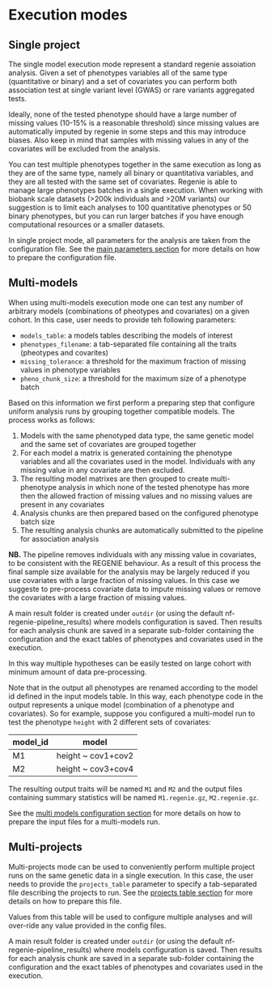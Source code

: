 # Execution modes

## Single project

The single model execution mode represent a standard regenie assoiation analysis. Given a set of phenotypes variables all of the same type (quantitative or binary) and a set of covariates you can perform both association test at single variant level (GWAS) or rare variants aggregated tests.

Ideally, none of the tested phenotype should have a large number of missing values (10-15% is a reasonable threshold) since missing values are automatically imputed by regenie in some steps and this may introduce biases. Also keep in mind that samples with missing values in any of the covariates will be excluded from the analysis.

You can test multiple phenotypes together in the same execution as long as they are of the same type, namely all binary or quantitativa variables, and they are all tested with the same set of covariates. Regenie is able to manage large phenotypes batches in a single execution. When working with biobank scale datasets (>200k individuals and >20M variants) our suggestion is to limit each analyses to 100 quantitative phenotypes or 50 binary phenotypes, but you can run larger batches if you have enough computational resources or a smaller datasets.

In single project mode, all parameters for the analysis are taken from the configuration file. See the [main parameters section](main-parameters.md) for more details on how to prepare the configuration file.

## Multi-models

When using multi-models execution mode one can test any number of arbitrary models (combinations of pheotypes and covariates) on a given cohort. In this case, user needs to provide teh following parameters:

- `models_table`: a models tables describing the models of interest
- `phenotypes_filename`: a tab-separated file containing all the traits (pheotypes and covarites)
- `missing_tolerance`: a threshold for the maximum fraction of missing values in phenotype variables
- `pheno_chunk_size`: a threshold for the maximum size of a phenotype batch

Based on this information we first perform a preparing step that configure uniform analysis runs by grouping together compatible models. The process works as follows:

1. Models with the same phenotyped data type, the same genetic model and the same set of covariates are grouped together
2. For each model a matrix is generated containing the phenotype variables and all the covariates used in the model. Individuals with any missing value in any covariate are then excluded.
3. The resulting model matrixes are then grouped to create multi-phenotype analysis in which none of the tested phenotype has more then the allowed fraction of missing values and no missing values are present in any covariates
4. Analysis chunks are then prepared based on the configured phenotype batch size
5. The resulting analysis chunks are automatically submitted to the pipeline for association analysis

**NB.** The pipeline removes individuals with any missing value in covariates, to be consistent with the REGENIE behaviour. As a result of this process the final sample size available for the analysis may be largely reduced if you use covariates with a large fraction of missing values. In this case we suggeste to pre-process covariate data to impute missing values or remove the covariates with a large fraction of missing values.

A main result folder is created under `outdir` (or using the default nf-regenie-pipeline_results) where models configuration is saved. Then results for each analysis chunk are saved in a separate sub-folder containing the configuration and the exact tables of phenotypes and covariates used in the execution.

In this way multiple hypotheses can be easily tested on large cohort with minimum amount of data pre-processing.

Note that in the output all phenotypes are renamed according to the model id defined in the input models table. In this way, each phenotype code in the output represents a unique model (combination of a phenotype and covariates). So for example, suppose you configured a multi-model run to test the phenotype `height` with 2 different sets of covariates:

| model_id | model |
| -------- | ----- |
| M1 | height ~ cov1+cov2 |
| M2 | height ~ cov3+cov4 |

The resulting output traits will be named `M1` and `M2` and the output files containing summary statistics will be named `M1.regenie.gz`, `M2.regenie.gz`.

See the [multi models configuration section](input-models-table.md) for more details on how to prepare the input files for a multi-models run.

## Multi-projects

Multi-projects mode can be used to conveniently perform multiple project runs on the same genetic data in a single execution. In this case, the user needs to provide the `projects_table` parameter to specify a tab-separated file describing the projects to run. See the [projects table section](input-projects-table.md) for more details on how to prepare this file.

Values from this table will be used to configure multiple analyses and will over-ride any value provided in the config files.

A main result folder is created under `outdir` (or using the default nf-regenie-pipeline_results) where models configuration is saved. Then results for each analysis chunk are saved in a separate sub-folder containing the configuration and the exact tables of phenotypes and covariates used in the execution.
